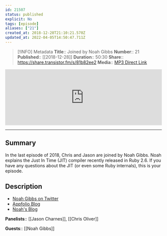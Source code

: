 ```yaml
---
id: 21507
status: published
explicit: No
tags: [episode]
aliases: ["21"]
created_at: 2018-12-28T21:10:21.570Z
updated_at: 2022-04-05T14:50:47.711Z
---
```


> [!INFO] Metadata
> **Title**:: Joined by Noah Gibbs
> **Number**:: 21
> **Published**:: [[2018-12-28]]
> **Duration**:: 50:30
> **Share**:: <https://share.transistor.fm/s/81b82ee2>
> **Media**:: [MP3 Direct Link](https://dts.podtrac.com/redirect.mp3/media.transistor.fm/81b82ee2/81b82ee2.mp3)

<iframe width="100%" height="180" frameborder="no" scrolling="no" seamless src="https://share.transistor.fm/e/81b82ee2/dark"></iframe>

---

## Summary

In the last episode of 2018, Chris and Jason are joined by Noah Gibbs. Noah explains the Just In Time (JIT) compiler recently released in Ruby 2.6. If you have any questions about the JIT (or even some Ruby internals), this is your episode.

## Description

- [Noah Gibbs on Twitter](https://twitter.com/codefolio)
- [Appfolio Blog](http://engineering.appfolio.com)
- [Noah's Blog](http://codefol.io)

**Panelists**:: [[Jason Charnes]], [[Chris Oliver]]

**Guests**:: [[Noah Gibbs]]
